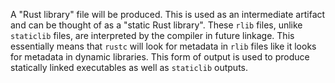 A "Rust library" file will be produced. This is used as an intermediate artifact and can be thought of as a
"static Rust library". These `rlib` files, unlike `staticlib` files, are
interpreted by the compiler in future linkage. This essentially means
that `rustc` will look for metadata in `rlib` files like it looks for metadata
in dynamic libraries. This form of output is used to produce statically linked
executables as well as `staticlib` outputs.